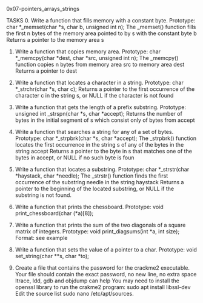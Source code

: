 0x07-pointers_arrays_strings

TASKS
0. Write a function that fills memory with a constant byte.
   Prototype: char *_memset(char *s, char b, unsigned int n);
   The _memset() function fills the first n bytes of the memory area pointed to by s with the constant byte b
   Returns a pointer to the memory area s

1. Write a function that copies memory area.
   Prototype: char *_memcpy(char *dest, char *src, unsigned int n);
   The _memcpy() function copies n bytes from memory area src to memory area dest
   Returns a pointer to dest

2. Write a function that locates a character in a string.
   Prototype: char *_strchr(char *s, char c);
   Returns a pointer to the first occurrence of the character c in the string s, or NULL if the character is not found

3. Write a function that gets the length of a prefix substring.
   Prototype: unsigned int _strspn(char *s, char *accept);
   Returns the number of bytes in the initial segment of s which consist only of bytes from accept

4. Write a function that searches a string for any of a set of bytes.
   Prototype: char *_strpbrk(char *s, char *accept);
   The _strpbrk() function locates the first occurrence in the string s of any of the bytes in the string accept
   Returns a pointer to the byte in s that matches one of the bytes in accept, or NULL if no such byte is foun

5. Write a function that locates a substring.
   Prototype: char *_strstr(char *haystack, char *needle);
   The _strstr() function finds the first occurrence of the substring needle in the string haystack
   Returns a pointer to the beginning of the located substring, or NULL if the substring is not found.

6. Write a function that prints the chessboard.
   Prototype: void print_chessboard(char (*a)[8]);

7. Write a function that prints the sum of the two diagonals of a square matrix of integers.
   Prototype: void print_diagsums(int *a, int size);
   Format: see example
 
8. Write a function that sets the value of a pointer to a char.
   Prototype: void set_string(char **s, char *to);

9. Create a file that contains the password for the crackme2 executable.
   Your file should contain the exact password, no new line, no extra space
   ltrace, ldd, gdb and objdump can help
   You may need to install the openssl library to run the crakme2 program: sudo apt install libssl-dev
   Edit the source list sudo nano /etc/apt/sources.
